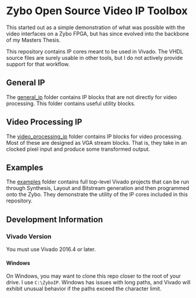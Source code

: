 # Zybo Open Source Video IP Toolbox
This started out as a simple demonstration of what was possible with the video interfaces on a Zybo FPGA, but has since evolved into the backbone of my Masters Thesis.

This repository contains IP cores meant to be used in Vivado. The VHDL source files are surely usable in other tools, but I do not actively provide support for that workflow.

## General IP
The [general_ip](general_ip) folder contains IP blocks that are not directly for video processing. This folder contains useful utility blocks.

## Video Processing IP
The [video_processing_ip](video_processing_ip) folder contains IP blocks for video processing. Most of these are designed as VGA stream blocks. That is, they take in an clocked pixel input and produce some transformed output.

## Examples
The [examples](folder) folder contains full top-level Vivado projects that can be run through Synthesis, Layout and Bitstream generation and then programmed onto the Zybo. They demonstrate the utility of the IP cores included in this repository.

## Development Information
### Vivado Version
You must use Vivado 2016.4 or later.

#### Windows
On Windows, you may want to clone this repo closer to the root of your drive. I use `C:\ZyboIP`. Windows has issues with long paths, and Vivado will exhibit unusual behavior if the paths exceed the character limit.
